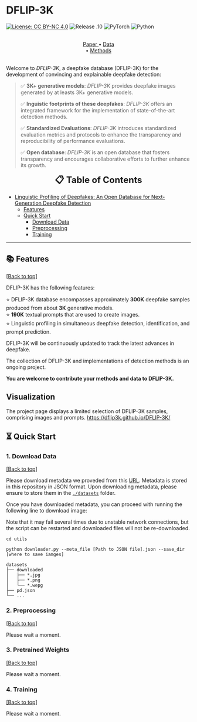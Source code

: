 # DFLIP-3K

[![License: CC BY-NC 4.0](https://img.shields.io/badge/License-CC_BY--NC_4.0-brightgreen.svg)](https://creativecommons.org/licenses/by-nc/4.0/) ![Release .10](https://img.shields.io/badge/Release-1.0-brightgreen) ![PyTorch](https://img.shields.io/badge/PyTorch-2.0-brightgreen) ![Python](https://img.shields.io/badge/Python-3.10-brightgreen)


<p align="center">
<br>
  <a href="" target="_blank"> Paper </a >  •  <a href=""> Data </a > <br>  •  <a href=""> Methods </a > <br>
<br>
</p >


Welcome to *DFLIP-3K*, a deepfake database (DFLIP-3K) for the development of convincing and explainable deepfake detection:

> ✅ **3K+ generative models**: *DFLIP-3K* provides deepfake images generated by at leasts 3K+ generative models.
> 
> ✅ **Inguistic footprints of these deepfakes**: *DFLIP-3K* offers an integrated framework for the implementation of state-of-the-art detection methods.
> 
> ✅ **Standardized Evaluations**: *DFLIP-3K* introduces standardized evaluation metrics and protocols to enhance the transparency and reproducibility of performance evaluations.
> 
> ✅ **Open database**: *DFLIP-3K* is an open database that fosters transparency and encourages collaborative efforts to 
further enhance its growth.


<font size=5><center><b> 📋 Table of Contents </b> </center></font>

- [Linguistic Profiling of Deepfakes: An Open Database
for Next-Generation Deepfake Detection](#Linguistic-Profiling-of-Deepfakes-An-Open-Database-for-Next-Generation-Deepfake-Detection)
  - [Features](#features)
  - [Quick Start](#quick-start)
    - [Download Data](#download-data)
    - [Preprocessing](#preprocessing)
    - [Training](#training)
---
[comment]: <> (  - [Installation]&#40;#installation&#41;)


## 📚 Features
<a href="#top">[Back to top]</a>

DFLIP-3K has the following features:

⭐️  DFLIP-3K database encompasses approximately **300K** deepfake samples produced from about **3K** generative models.   
⭐️  **190K** textual prompts that are used to create images.   
⭐️  Linguistic profiling in simultaneous deepfake detection, identification, and prompt prediction. 

DFLIP-3K will be continuously updated to track the latest advances in deepfake.

The collection of DFLIP-3K and implementations of detection methods is an ongoing project. 

**You are welcome to contribute your methods and data to DFLIP-3K.**

## Visualization
The project page displays a limited selection of DFLIP-3K samples, comprising images and prompts.
https://dflip3k.github.io/DFLIP-3K/




## ⏳ Quick Start

### 1. Download Data

<a href="#top">[Back to top]</a>

Please download metadata we proveded from this [URL](https://github.com/dflip3k/storage).
Metadata is stored in this repository in JSON format.
Upon downloading metadata, please ensure to store them in the [`./datasets`](./datasets/) folder.


Once you have downloaded metadata, you can proceed with running the following line to download image:

Note that it may fail several times due to unstable network connections, but the script can be restarted and downloaded files will not be re-downloaded.

```
cd utils

python downloader.py --meta_file [Path to JSON file].json --save_dir [where to save iamges]
```

```
datasets
├── downloaded
│   ├── *.jpg
│   ├── *.png
│   └── *.wepg
├── pd.json
└── ...
```


### 2. Preprocessing

<a href="#top">[Back to top]</a>

Please wait a moment.

### 3. Pretrained Weights

<a href="#top">[Back to top]</a>

Please wait a moment.


### 4. Training

<a href="#top">[Back to top]</a>

Please wait a moment.



